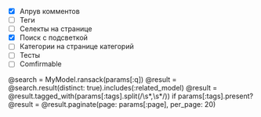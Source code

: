 - [x] Апрув комментов
- [ ] Теги
- [ ] Селекты на странице
- [x] Поиск с подсветкой
- [ ] Категории на странице категорий
- [ ] Тесты
- [ ] Comfirmable

@search = MyModel.ransack(params[:q])
@result = @search.result(distinct: true).includes(:related_model)
@result = @result.tagged_with(params[:tags].split(/\s*,\s*/)) if params[:tags].present?
@result = @result.paginate(page: params[:page], per_page: 20)